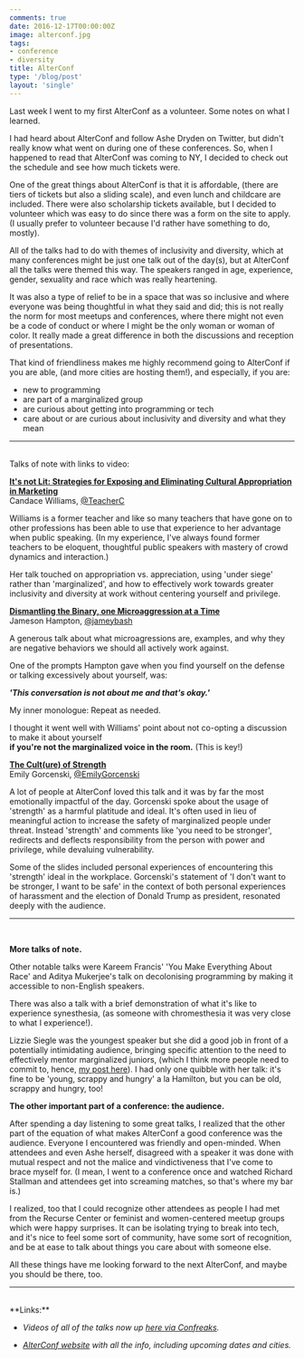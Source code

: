 ```yaml
---
comments: true
date: 2016-12-17T00:00:00Z
image: alterconf.jpg
tags:
- conference
- diversity
title: AlterConf
type: '/blog/post'
layout: 'single'
---
```

Last week I went to my first AlterConf as a volunteer. Some notes on what I learned. 

I had heard about AlterConf and follow Ashe Dryden on Twitter, but didn't really know what went on during one of these conferences. So, when I happened to read that AlterConf was coming to NY, I decided to check out the schedule and see how much tickets were. 

One of the great things about AlterConf is that it is affordable, (there are tiers of tickets but also a sliding scale), and even lunch and childcare are included. There were also scholarship tickets available, but I decided to volunteer which was easy to do since there was a form on the site to apply. (I usually prefer to volunteer because I'd rather have something to do, mostly).

All of the talks had to do with themes of inclusivity and diversity, which at many conferences might be just one talk out of the day(s), but at AlterConf all the talks were themed this way. The speakers ranged in age, experience, gender, sexuality and race which was really heartening. 

It was also a type of relief to be in a space that was so inclusive and where everyone was being thoughtful in what they said and did; this is not really the norm for most meetups and conferences, where there might not even be a code of conduct or where I might be the only woman or woman of color. It really made a great difference in both the discussions and reception of presentations. 

That kind of friendliness makes me highly recommend going to AlterConf if you are able, (and more cities are hosting them!), and especially, if you are:

- new to programming
- are part of a marginalized group
- are curious about getting into programming or tech 
- care about or are curious about inclusivity and diversity and what they mean

___
<br>
Talks of note with links to video:

 [**It's not Lit: Strategies for Exposing and Eliminating Cultural Appropriation in Marketing**](https://confreaks.tv/videos/alterconfnyc2016-it-s-not-lit-strategies-for-exposing-and-eliminating-cultural-appropriation-in-marketing)<br>
Candace Williams, [@TeacherC](https://twitter.com/TeacherC)

Williams is a former teacher and like so many teachers that have gone on to other professions has been able to use that experience to her advantage when public speaking. (In my experience, I've always found former teachers to be eloquent, thoughtful public speakers with mastery of crowd dynamics and interaction.) 

Her talk touched on appropriation vs. appreciation, using 'under siege' rather than 'marginalized', and how to effectively work towards greater inclusivity and diversity at work without centering yourself and privilege.  

 [**Dismantling the Binary, one Microaggression at a Time**](https://confreaks.tv/videos/alterconfnyc2016-dismantling-the-binary-one-microaggression-at-a-time)<br> 
Jameson Hampton, [@jameybash](https://twitter.com/jameybash)

A generous talk about what microagressions are, examples, and why they are negative behaviors we should all actively work against. 

One of the prompts Hampton gave when you find yourself on the defense or talking excessively about yourself, was: 

__*'This conversation is not about me and that's okay.'*__

My inner monologue: Repeat as needed. 

I thought it went well with Williams' point about not co-opting a discussion to make it about yourself<br> **if you're not the marginalized voice in the room.** (This is key!)

 [**The Cult(ure) of Strength**](https://confreaks.tv/videos/alterconfnyc2016-the-cult-ure-of-strenght)<br> Emily Gorcenski, [@EmilyGorcenski](https://twitter.com/EmilyGorcenski)

A lot of people at AlterConf loved this talk and it was by far the most emotionally impactful of the day. Gorcenski spoke about the usage of 'strength' as a harmful platitude and ideal. It's often used in lieu of meaningful action to increase the safety of marginalized people under threat. Instead 'strength' and comments like 'you need to be stronger', redirects and deflects responsibility from the person with power and privilege, while devaluing vulnerability. 

Some of the slides included personal experiences of encountering this 'strength' ideal in the workplace. Gorcenski's statement of 'I don't want to be stronger, I want to be safe' in the context of both personal experiences of harassment and the election of Donald Trump as president, resonated deeply with the audience.  

___
<br>

**More talks of note.**

Other notable talks were Kareem Francis' 'You Make Everything About Race' and Aditya Mukerjee's talk on decolonising programming by making it accessible to non-English speakers. 

There was also a talk with a brief demonstration of what it's like to experience synesthesia, (as someone with chromesthesia it was very close to what I experience!). 

Lizzie Siegle was the youngest speaker but she did a good job in front of a potentially intimidating audience, bringing specific attention to the need to effectively mentor marginalized juniors, (which I think more people need to commit to, hence, [my post here](http://alexislaporte.com/blog/posts/mentoring-as-work)). I had only one quibble with her talk: it's fine to be 'young, scrappy and hungry' a la Hamilton, but you can be old, scrappy and hungry, too!

**The other important part of a conference: the audience.**

After spending a day listening to some great talks, I realized that the other part of the equation of what makes AlterConf a good conference was the audience. Everyone I encountered was friendly and open-minded. When attendees and even Ashe herself, disagreed with a speaker it was done with mutual respect and not the malice and vindictiveness that I've come to brace myself for. (I mean, I went to a conference once and watched Richard Stallman and attendees get into screaming matches, so that's where my bar is.) 

I realized, too that I could recognize other attendees as people I had met from the Recurse Center or feminist and women-centered meetup groups which were happy surprises. It can be isolating trying to break into tech, and it's nice to feel some sort of community, have some sort of recognition, and be at ease to talk about things you care about with someone else. 

All these things have me looking forward to the next AlterConf, and maybe you should be there, too.

___
<br>
**Links:**

- *Videos of all of the talks now up [here via Confreaks](https://confreaks.tv/events/AlterConfnyc2016).*

- *[AlterConf website](https://www.AlterConf.com/) with all the info, including upcoming dates and cities.*

